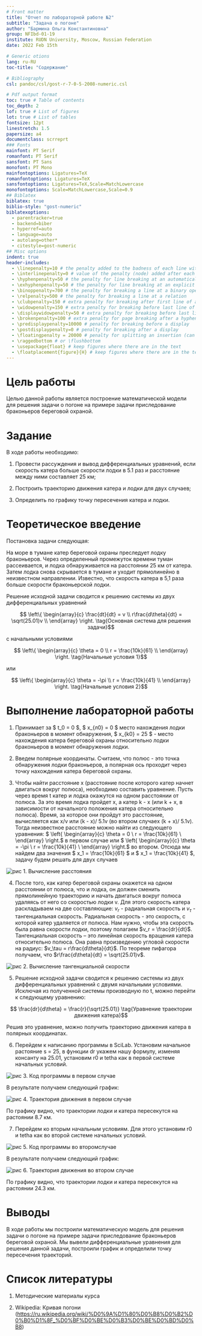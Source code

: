 ```yaml
---
# Front matter
title: "Отчет по лабораторной работе №2"
subtitle: "Задача о погоне"
author: "Бармина Ольга Константиновна"
group: NFIbd-01-19
institute: RUDN University, Moscow, Russian Federation
date: 2022 Feb 15th

# Generic otions
lang: ru-RU
toc-title: "Содержание"

# Bibliography
csl: pandoc/csl/gost-r-7-0-5-2008-numeric.csl

# Pdf output format
toc: true # Table of contents
toc_depth: 2
lof: true # List of figures
lot: true # List of tables
fontsize: 12pt
linestretch: 1.5
papersize: a4
documentclass: scrreprt
### Fonts
mainfont: PT Serif
romanfont: PT Serif
sansfont: PT Sans
monofont: PT Mono
mainfontoptions: Ligatures=TeX
romanfontoptions: Ligatures=TeX
sansfontoptions: Ligatures=TeX,Scale=MatchLowercase
monofontoptions: Scale=MatchLowercase,Scale=0.9
## Biblatex
biblatex: true
biblio-style: "gost-numeric"
biblatexoptions:
  - parentracker=true
  - backend=biber
  - hyperref=auto
  - language=auto
  - autolang=other*
  - citestyle=gost-numeric
## Misc options
indent: true
header-includes:
  - \linepenalty=10 # the penalty added to the badness of each line within a paragraph (no associated penalty node) Increasing the value makes tex try to have fewer lines in the paragraph.
  - \interlinepenalty=0 # value of the penalty (node) added after each line of a paragraph.
  - \hyphenpenalty=50 # the penalty for line breaking at an automatically inserted hyphen
  - \exhyphenpenalty=50 # the penalty for line breaking at an explicit hyphen
  - \binoppenalty=700 # the penalty for breaking a line at a binary operator
  - \relpenalty=500 # the penalty for breaking a line at a relation
  - \clubpenalty=150 # extra penalty for breaking after first line of a paragraph
  - \widowpenalty=150 # extra penalty for breaking before last line of a paragraph
  - \displaywidowpenalty=50 # extra penalty for breaking before last line before a display math
  - \brokenpenalty=100 # extra penalty for page breaking after a hyphenated line
  - \predisplaypenalty=10000 # penalty for breaking before a display
  - \postdisplaypenalty=0 # penalty for breaking after a display
  - \floatingpenalty = 20000 # penalty for splitting an insertion (can only be split footnote in standard LaTeX)
  - \raggedbottom # or \flushbottom
  - \usepackage{float} # keep figures where there are in the text
  - \floatplacement{figure}{H} # keep figures where there are in the text
---
```


# Цель работы

Целью данной работы является построение математической модели для решения задачи о погоне на примере задачи приследование браконьеров береговой охраной.

# Задание

В ходе работы необходимо:

1. Провести рассуждения и вывод дифференциальных уравнений, если скорость катера больше скорости лодки в 5.1 раз и расстояние между ними составляет 25 км;

2. Построить траекторию движения катера и лодки для двух случаев;

3. Определить по графику точку пересечения катера и лодки.


# Теоретическое введение

Постановка задачи следующая:

На море в тумане катер береговой охраны преследует лодку браконьеров. Через определенный промежуток времени туман рассеивается, и лодка обнаруживается на расстоянии 25 км от катера. Затем лодка снова скрывается в тумане и уходит прямолинейно в неизвестном направлении. Известно, что скорость катера в 5,1 раза больше скорости браконьерской лодки.

Решение исходной задачи сводится к решению системы из двух дифференциальных уравнений 

$$ \left\{ 
\begin{array}{c}
\frac{dt}{dt} = v \\ 
r\frac{d\theta}{dt} = \sqrt(25.01)v \\ 
\end{array}
\right. \tag{Основная система для решения задачи}$$

с начальными условиями 

$$ \left\{ 
\begin{array}{c}
\theta = 0 \\ 
r = \frac{10k}{61} \\ 
\end{array}
\right. \tag{Начальные условия 1}$$

или 

$$ \left\{ 
\begin{array}{c}
\theta = -\pi \\ 
r = \frac{10k}{41} \\
\end{array}
\right. \tag{Начальные условия 2}$$

# Выполнение лабораторной работы

1. Принимает за $ t_0 = 0 $, $ x_{л0} = 0 $ место нахождения лодки браконьеров в момент обнаружения, $ x_{k0} = 25 $ - место нахождения катера береговой охраны относительно лодки браконьеров в момент обнаружения лодки.

2. Введем полярные координаты. Считаем, что полюс - это точка обнаружения лодки браконьеров, а полярная ось проходит через точку нахождения катера береговой охраны.

3. Чтобы найти расстояние x (расстояние после которого катер начнет двигаться вокруг полюса), необходимо составить уравнение. Пусть через время t катер и лодка окажутся на одном расстоянии от полюса. За это время лодка пройдет x, а катер k - x (или k + x, в зависимости от начального положения катера относительно полюса). Время, за которое они пройдут это расстояние, вычисляется как x/v или (k - x)/ 5.1v (во втором случаеx (k + x)/ 5.1v). Тогда неизвестное расстояние можно найти из следующего уравнения:
$ \left\{ 
\begin{array}{c}
\theta = 0 \\ 
r = \frac{10k}{61} \\ 
\end{array}
\right.$ в первом случае или
$ \left\{ 
\begin{array}{c}
\theta = -\pi \\ 
r = \frac{10k}{41} \\
\end{array}
\right.$ во втором. Отсюда мы найдем два значения $ x_1 = \frac{10k}{61} $ и $ x_1 = \frac{10k}{41} $, задачу будем решать для двух случаев

![рис 1. Вычисление расстояния](images/UG0NHaOklU.jpg)

4. После того, как катер береговой охраны окажется на одном расстоянии от полюса, что и лодка, он должен сменить прямолинейную траекторию и начать двигаться вокруг полюса удаляясь от него со скоростью лодки v. Для этого скорость катера раскладываем на две составляющие: $v_r$ - радиальная скорость и $v_\tau$ - тангенциальная скорость. Радиальная скорость - это скорость, с которой катер удаляется от полюса. Нам нужно, чтобы эта скорость была равна скорости лодки, поэтому полагаем $v_r = \frac{dr}{dt}$. 
Тангенциальная скорость – это линейная скорость вращения катера относительно полюса. Она равна произведению угловой скорости на радиус: $v_\tau = r\frac{d\theta}{dt}$. По теореме пифагора получаем, что $r\frac{d\theta}{dt} = \sqrt(25.01)v$.

![рис 2. Вычисление тангенциальной скорости](images/9d4bYqKYlW.jpg)

5. Решение исходной задачи сводится к решению системы из двух
дифференциальных уравнений с двумя начальными условиями. Исключая из полученной системы производную по t, можно перейти к
следующему уравнению:

$$ \frac{dr}{d\theta} = \frac{r}{\sqrt(25.01)} \tag{Уравнение траектории движения катера}$$

Решив это уравнение, можно получить траекторию движения катера в полярных координатах.

6. Перейдем к написанию программы в SciLab. Установим начальное растояние s = 25, в функции dr укажем нашу формулу, изменяя консанту на 25.01, установим r0 и tetha как в первой системе начальных условий.

![рис 3. Код программы в первом случае](images/RQ0Jv4Rv45.jpg)

В результате получаем следующий график:

![рис 4. Траектория движения в первом случае](images/YsGmUz3QKo.jpg)

По графику видно, что траектории лодки и катера пересекутся на растоянии 8.7 км.

7. Перейдем ко вторым начальным условиям. Для этого установим r0 и tetha как во второй системе начальных условий.

![рис 5. Код программы во второмслучае](images/w63jYNThnQ.jpg)

В результате получаем следующий график:

![рис 6. Траектория движения во втором случае](images/61v5gGqVck.jpg)

По графику видно, что траектории лодки и катера пересекутся на растоянии 24.3 км.

# Выводы

В ходе работы мы построили математическую модель для решения задачи о погоне на примере задачи приследование браконьеров береговой охраной. Мы вывели дифференциальные уравнения для решения данной задачи, построили график и определили точку пересечения траекторий.

# Список литературы

1. Методические материалы курса

2. Wikipedia: Кривая погони (https://ru.wikipedia.org/wiki/%D0%9A%D1%80%D0%B8%D0%B2%D0%B0%D1%8F_%D0%BF%D0%BE%D0%B3%D0%BE%D0%BD%D0%B8)